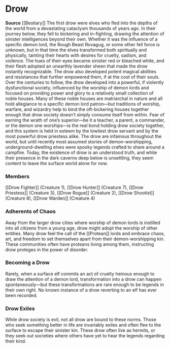 ﻿---
creature_family: Drow
id: '37'
name: Drow
rarity: Common
source: '[[DATABASE/source/Bestiary|Bestiary]]'
trait: null
type: Creature Family

---
# Drow

**Source** [[Bestiary]]
The first drow were elves who fled into the depths of the world from a devastating cataclysm thousands of years ago. In their journey below, they fell to bickering and in-fighting, drawing the attention of sinister intelligences beyond their own. Whether it was the influence of a specific demon lord, the Rough Beast Rovagug, or some other fell force is unknown, but in that time the elves transformed both spiritually and physically, tainting their hearts with desires for cruelty, sadism, and violence. The hues of their eyes became sinister red or bleached white, and their flesh adopted an unearthly lavender sheen that made the drow instantly recognizable. The drow also developed potent magical abilities and resistances that further empowered them, if at the cost of their souls.
 Over the centuries to follow, the drow developed into a powerful, if violently dysfunctional society, influenced by the worship of demon lords and focused on providing power and glory to a relatively small collection of noble houses. Many of these noble houses are matriarchal in nature and all hold allegiance to a specific demon lord patron—but traditions of worship, warfare, and wizardry help to bind the oft-bickering houses together enough that drow society doesn’t simply consume itself from within. Fear of earning the wrath of one’s superior—be it a teacher, a parent, a commander, or the demon one worships—is the real bond holding drow society together, and this system is held in esteem by the lowliest drow servant and by the most powerful drow priestess alike.
 The drow are infamous throughout the world, but until recently most assumed stories of demon-worshipping, underground-dwelling elves were spooky legends crafted to share around a campfire. Today, the existence of drow is an understood truth, and while their presence in the dark caverns deep below is unsettling, they seem content to leave the surface world alone for now.

### Members

[[Drow Fighter]] (Creature 1), [[Drow Hunter]] (Creature 7), [[Drow Priestess]] (Creature 3), [[Drow Rogue]] (Creature 2), [[Drow Shootist]] (Creature 8), [[Drow Warden]] (Creature 4)

###  Adherents of Chaos

Away from the larger drow cities where worship of demon lords is instilled into all citizens from a young age, drow might adopt the worship of other entities. Many drow feel the call of the [[Protean]] lords and embrace chaos, art, and freedom to set themselves apart from their demon-worshipping kin. These communities often have proteans living among them, instructing drow proteges in the power of disorder.

###  Becoming a Drow

Rarely, when a surface elf commits an act of cruelty heinous enough to draw the attention of a demon lord, transformation into a drow can happen spontaneously—but these transformations are rare enough to be legends in their own right. No known instance of a drow reverting to an elf has ever been recorded.

###  Drow Exiles

While drow society is evil, not all drow are bound to these norms. Those who seek something better in life are invariably exiles and often flee to the surface to escape their sinister kin. These drow often live as hermits, or they seek out societies where others have yet to hear the legends regarding their kind.